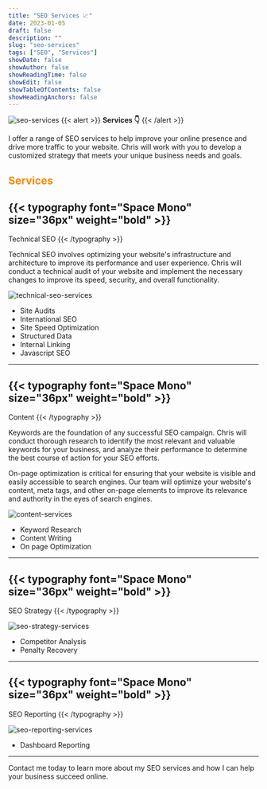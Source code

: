 ```yaml
---
title: "SEO Services 📈"
date: 2023-01-05
draft: false
description: ""
slug: "seo-services"
tags: ["SEO", "Services"]
showDate: false
showAuthor: false
showReadingTime: false
showEdit: false
showTableOfContents: false
showHeadingAnchors: false
---
```

![seo-services](/img/seo-services.png) 
{{< alert >}}
**Services 👇**
{{< /alert >}}

I offer a range of SEO services to help improve your online presence and drive more traffic to your website. Chris will work with you to develop a customized strategy that meets your unique business needs and goals.

## <span style="color: #FD8803">Services</span>

## {{< typography font="Space Mono" size="36px" weight="bold" >}}
Technical SEO
{{< /typography >}}

Technical SEO involves optimizing your website's infrastructure and architecture to improve its performance and user experience. Chris will conduct a technical audit of your website and implement the necessary changes to improve its speed, security, and overall functionality.

![technical-seo-services](/img/technical-seo.png) 

- Site Audits
- International SEO
- Site Speed Optimization
- Structured Data
- Internal Linking
- Javascript SEO

--- 

## {{< typography font="Space Mono" size="36px" weight="bold" >}}
Content
{{< /typography >}}

Keywords are the foundation of any successful SEO campaign. Chris will conduct thorough research to identify the most relevant and valuable keywords for your business, and analyze their performance to determine the best course of action for your SEO efforts.

On-page optimization is critical for ensuring that your website is visible and easily accessible to search engines. Our team will optimize your website's content, meta tags, and other on-page elements to improve its relevance and authority in the eyes of search engines.


![content-services](/img/content.png) 

- Keyword Research
- Content Writing
- On page Optimization
---

## {{< typography font="Space Mono" size="36px" weight="bold" >}}
SEO Strategy
{{< /typography >}}

![seo-strategy-services](/img/seo-strategy.png) 

- Competitor Analysis
- Penalty Recovery

---

## {{< typography font="Space Mono" size="36px" weight="bold" >}}
SEO Reporting
{{< /typography >}}

![seo-reporting-services](/img/seo-reporting.png) 

- Dashboard Reporting

---

Contact me today to learn more about my SEO services and how I can help your business succeed online.


